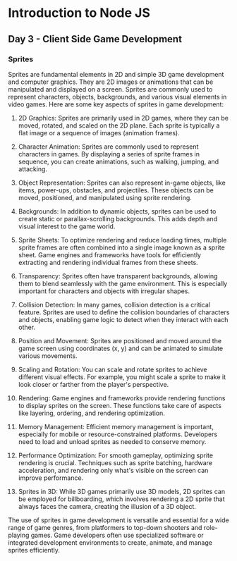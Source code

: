 # Introduction to Node JS 

## Day 3 - Client Side Game Development

### Sprites

Sprites are fundamental elements in 2D and simple 3D game development and computer graphics. They are 2D images or animations that can be manipulated and displayed on a screen. Sprites are commonly used to represent characters, objects, backgrounds, and various visual elements in video games. Here are some key aspects of sprites in game development:

1. 2D Graphics: Sprites are primarily used in 2D games, where they can be moved, rotated, and scaled on the 2D plane. Each sprite is typically a flat image or a sequence of images (animation frames).

2. Character Animation: Sprites are commonly used to represent characters in games. By displaying a series of sprite frames in sequence, you can create animations, such as walking, jumping, and attacking.

3. Object Representation: Sprites can also represent in-game objects, like items, power-ups, obstacles, and projectiles. These objects can be moved, positioned, and manipulated using sprite rendering.

4. Backgrounds: In addition to dynamic objects, sprites can be used to create static or parallax-scrolling backgrounds. This adds depth and visual interest to the game world.

5. Sprite Sheets: To optimize rendering and reduce loading times, multiple sprite frames are often combined into a single image known as a sprite sheet. Game engines and frameworks have tools for efficiently extracting and rendering individual frames from these sheets.

6. Transparency: Sprites often have transparent backgrounds, allowing them to blend seamlessly with the game environment. This is especially important for characters and objects with irregular shapes.

7. Collision Detection: In many games, collision detection is a critical feature. Sprites are used to define the collision boundaries of characters and objects, enabling game logic to detect when they interact with each other.

8. Position and Movement: Sprites are positioned and moved around the game screen using coordinates (x, y) and can be animated to simulate various movements.

9. Scaling and Rotation: You can scale and rotate sprites to achieve different visual effects. For example, you might scale a sprite to make it look closer or farther from the player's perspective.

10. Rendering: Game engines and frameworks provide rendering functions to display sprites on the screen. These functions take care of aspects like layering, ordering, and rendering optimization.

11. Memory Management: Efficient memory management is important, especially for mobile or resource-constrained platforms. Developers need to load and unload sprites as needed to conserve memory.

12. Performance Optimization: For smooth gameplay, optimizing sprite rendering is crucial. Techniques such as sprite batching, hardware acceleration, and rendering only what's visible on the screen can improve performance.

13. Sprites in 3D: While 3D games primarily use 3D models, 2D sprites can be employed for billboarding, which involves rendering a 2D sprite that always faces the camera, creating the illusion of a 3D object.

The use of sprites in game development is versatile and essential for a wide range of game genres, from platformers to top-down shooters and role-playing games. Game developers often use specialized software or integrated development environments to create, animate, and manage sprites efficiently.